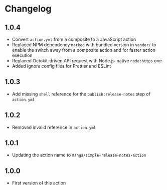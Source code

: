 # Changelog

## 1.0.4

- Convert `action.yml` from a composite to a JavaScript action
- Replaced NPM dependency `marked` with bundled version in `vendor/` to enable the switch away from a composite action and for faster action execution
- Replaced Octokit-driven API request with Node.js-native `node:https` one
- Added ignore config files for Prettier and ESLint

## 1.0.3

- Add missing `shell` reference for the `publish:release-notes` step of `action.yml`

## 1.0.2

- Removed invalid reference in `action.yml`

## 1.0.1

- Updating the action name to `mangs/simple-release-notes-action`

## 1.0.0

- First version of this action
